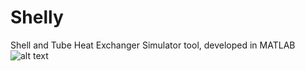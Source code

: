 # Shelly
Shell and Tube Heat Exchanger Simulator tool, developed in MATLAB
![alt text](https://i.imgur.com/F6ZRkjW.png)
